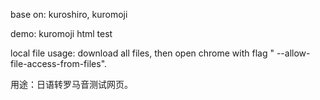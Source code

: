 base on: kuroshiro, kuromoji

demo: kuromoji html test

local file usage: download all files, then open chrome with flag " --allow-file-access-from-files".

用途：日语转罗马音测试网页。
